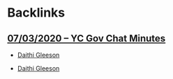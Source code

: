
# Backlinks
## [07/03/2020 – YC Gov Chat Minutes](<07/03/2020 – YC Gov Chat Minutes.md>)
- [Daithi Gleeson](<Daithi Gleeson.md>)

- [Daithi Gleeson](<Daithi Gleeson.md>)

